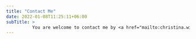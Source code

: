 ```yaml
---
title: "Contact Me"
date: 2022-01-08T11:25:11+06:00
subTitle: >
          You are welcome to contact me by <a href="mailto:christina.winter@arbeitsrecht-winter.ch">e-mail</a>, <a href="tel:+41767789701">phone or WhatsApp</a>. Or you can book an appointment for a meeting directly using the calendar below.
---
```


